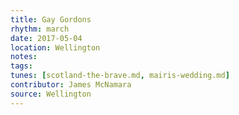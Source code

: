 ```yaml
---
title: Gay Gordons
rhythm: march
date: 2017-05-04
location: Wellington
notes:
tags: 
tunes: [scotland-the-brave.md, mairis-wedding.md]
contributor: James McNamara
source: Wellington
---
```

